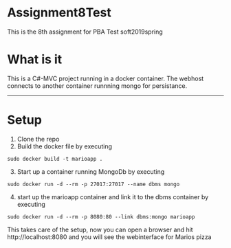 # Assignment8Test
This is the 8th assignment for PBA Test soft2019spring

# What is it
This is a C#-MVC project running in a docker container. The webhost connects to another container runnning mongo for persistance.

-----------------------------------------------------------------------
# Setup
1) Clone the repo
2) Build the docker file by executing
```
sudo docker build -t marioapp .
```
3) Start up a container running MongoDb by executing
```
sudo docker run -d --rm -p 27017:27017 --name dbms mongo
```
4) start up the marioapp container and link it to the dbms container by executing
```
sudo docker run -d --rm -p 8080:80 --link dbms:mongo marioapp
```
This takes care of the setup, now you can open a browser and hit http://localhost:8080 and you will see the webinterface for Marios pizza

